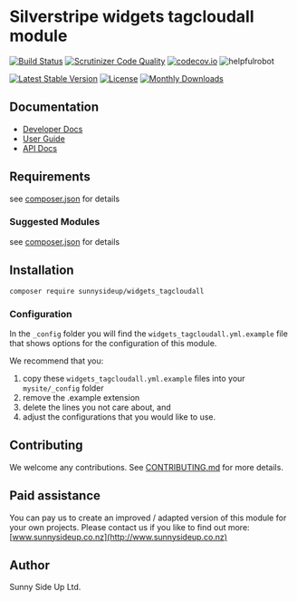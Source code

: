 # Silverstripe widgets tagcloudall module
[![Build Status](https://travis-ci.org/sunnysideup/silverstripe-widgets_tagcloudall.svg?branch=master)](https://travis-ci.org/sunnysideup/silverstripe-widgets_tagcloudall)
[![Scrutinizer Code Quality](https://scrutinizer-ci.com/g/sunnysideup/silverstripe-widgets_tagcloudall/badges/quality-score.png?b=master)](https://scrutinizer-ci.com/g/sunnysideup/silverstripe-widgets_tagcloudall/?branch=master)
[![codecov.io](https://codecov.io/github/sunnysideup/silverstripe-widgets_tagcloudall/coverage.svg?branch=master)](https://codecov.io/github/sunnysideup/silverstripe-widgets_tagcloudall?branch=master)
![helpfulrobot](https://helpfulrobot.io/sunnysideup/widgets_tagcloudall/badge)

[![Latest Stable Version](https://poser.pugx.org/sunnysideup/widgets_tagcloudall/version)](https://packagist.org/packages/sunnysideup/widgets_tagcloudall)
[![License](https://poser.pugx.org/sunnysideup/widgets_tagcloudall/license)](https://packagist.org/packages/sunnysideup/widgets_tagcloudall)
[![Monthly Downloads](https://poser.pugx.org/sunnysideup/widgets_tagcloudall/d/monthly)](https://packagist.org/packages/sunnysideup/widgets_tagcloudall)


## Documentation



 * [Developer Docs](docs/en/INDEX.md)
 * [User Guide](docs/en/userguide.md)
 * [API Docs](http://docs.ssmods.com/sunnysideup/widgets_tagcloudall)

## Requirements



see [composer.json](composer.json) for details

### Suggested Modules



see [composer.json](composer.json) for details


## Installation


```
composer require sunnysideup/widgets_tagcloudall
```

### Configuration



In the `_config` folder you will find the `widgets_tagcloudall.yml.example`
file that shows options for the configuration of this module.

We recommend that you:

  1. copy these `widgets_tagcloudall.yml.example` files into your
`mysite/_config` folder
  2. remove the .example extension
  3. delete the lines you not care about, and
  4. adjust the configurations that you would like to use.


## Contributing



We welcome any contributions. See [CONTRIBUTING.md](CONTRIBUTING.md) for more details.

## Paid assistance



You can pay us to create an improved / adapted version of this module for your own projects.  Please contact us if you like to find out more: [www.sunnysideup.co.nz](http://www.sunnysideup.co.nz)

## Author



Sunny Side Up Ltd.
